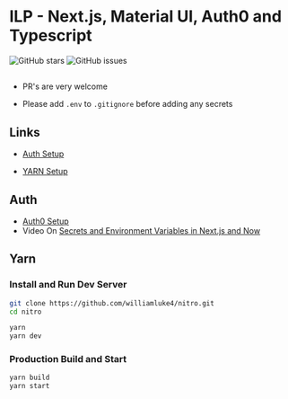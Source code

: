 # **ILP** -  Next.js, Material UI, Auth0 and Typescript 

![GitHub stars](https://img.shields.io/github/stars/williamluke4/nitro.svg?style=for-the-badge)
![GitHub issues](https://img.shields.io/github/issues/williamluke4/nitro.svg?style=for-the-badge)
 

##
- PR's are very welcome

- Please add `.env` to `.gitignore` before adding any secrets

## Links

- [Auth Setup](#auth)
 
- [YARN Setup](#yarn)

## Auth
 - [Auth0 Setup](https://github.com/atto-byte/useAuth)
 - Video On [Secrets and Environment Variables in Next.js and Now](https://www.youtube.com/watch?v=pRbQcy9f5ew)

 

## Yarn

### Install and Run Dev Server

```bash
git clone https://github.com/williamluke4/nitro.git
cd nitro

yarn
yarn dev
```

### Production Build and Start

```bash
yarn build
yarn start
```
